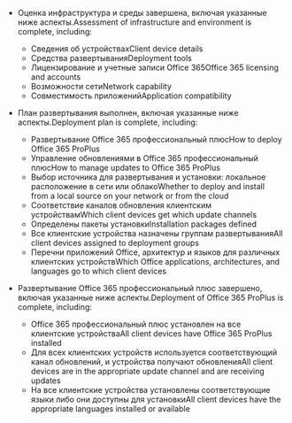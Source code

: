 - <span data-ttu-id="27708-101">Оценка инфраструктура и среды завершена, включая указанные ниже аспекты.</span><span class="sxs-lookup"><span data-stu-id="27708-101">Assessment of infrastructure and environment is complete, including:</span></span>

    - <span data-ttu-id="27708-102">Сведения об устройствах</span><span class="sxs-lookup"><span data-stu-id="27708-102">Client device details</span></span>
    - <span data-ttu-id="27708-103">Средства развертывания</span><span class="sxs-lookup"><span data-stu-id="27708-103">Deployment tools</span></span>
    - <span data-ttu-id="27708-104">Лицензирование и учетные записи Office 365</span><span class="sxs-lookup"><span data-stu-id="27708-104">Office 365 licensing and accounts</span></span>
    - <span data-ttu-id="27708-105">Возможности сети</span><span class="sxs-lookup"><span data-stu-id="27708-105">Network capability</span></span>
    - <span data-ttu-id="27708-106">Совместимость приложений</span><span class="sxs-lookup"><span data-stu-id="27708-106">Application compatibility</span></span>

- <span data-ttu-id="27708-107">План развертывания выполнен, включая указанные ниже аспекты.</span><span class="sxs-lookup"><span data-stu-id="27708-107">Deployment plan is complete, including:</span></span>

    - <span data-ttu-id="27708-108">Развертывание Office 365 профессиональный плюс</span><span class="sxs-lookup"><span data-stu-id="27708-108">How to deploy Office 365 ProPlus</span></span>
    - <span data-ttu-id="27708-109">Управление обновлениями в Office 365 профессиональный плюс</span><span class="sxs-lookup"><span data-stu-id="27708-109">How to manage updates to Office 365 ProPlus</span></span>
    - <span data-ttu-id="27708-110">Выбор источника для развертывания и установки: локальное расположение в сети или облако</span><span class="sxs-lookup"><span data-stu-id="27708-110">Whether to deploy and install from a local source on your network or from the cloud</span></span>
    - <span data-ttu-id="27708-111">Соответствие каналов обновления клиентским устройствам</span><span class="sxs-lookup"><span data-stu-id="27708-111">Which client devices get which update channels</span></span>
    - <span data-ttu-id="27708-112">Определены пакеты установки</span><span class="sxs-lookup"><span data-stu-id="27708-112">Installation packages defined</span></span>
    - <span data-ttu-id="27708-113">Все клиентские устройства назначены группам развертывания</span><span class="sxs-lookup"><span data-stu-id="27708-113">All client devices assigned to deployment groups</span></span>
    - <span data-ttu-id="27708-114">Перечни приложений Office, архитектур и языков для различных клиентских устройств</span><span class="sxs-lookup"><span data-stu-id="27708-114">Which Office applications, architectures, and languages go to which client devices</span></span>

- <span data-ttu-id="27708-115">Развертывание Office 365 профессиональный плюс завершено, включая указанные ниже аспекты.</span><span class="sxs-lookup"><span data-stu-id="27708-115">Deployment of Office 365 ProPlus is complete, including:</span></span>

    - <span data-ttu-id="27708-116">Office 365 профессиональный плюс установлен на все клиентские устройства</span><span class="sxs-lookup"><span data-stu-id="27708-116">All client devices have Office 365 ProPlus installed</span></span>
    - <span data-ttu-id="27708-117">Для всех клиентских устройств используется соответствующий канал обновлений, и устройства получают обновления</span><span class="sxs-lookup"><span data-stu-id="27708-117">All client devices are in the appropriate update channel and are receiving updates</span></span>
    - <span data-ttu-id="27708-118">На все клиентские устройства установлены соответствующие языки либо они доступны для установки</span><span class="sxs-lookup"><span data-stu-id="27708-118">All client devices have the appropriate languages installed or available</span></span>
